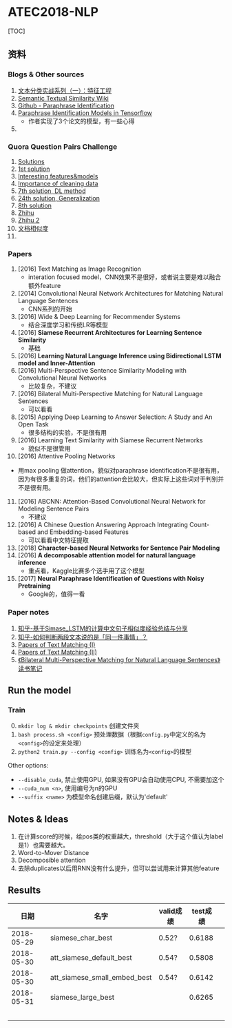 # ATEC2018-NLP

[TOC]



## 资料

### Blogs & Other sources

1. [文本分类实战系列（一）：特征工程](http://www.jeyzhang.com/text-classification-in-action.html)
2. [Semantic Textual Similarity Wiki](http://ixa2.si.ehu.es/stswiki/index.php/Main_Page)
3. [Github - Paraphrase Identification](https://github.com/wasiahmad/paraphrase_identification_task)
4. [Paraphrase Identification Models in Tensorflow](https://blog.nelsonliu.me/2017/05/20/paraphrase-identification-in-tensorflow/)
   * 作者实现了3个论文的模型，有一些心得
5. 



### Quora Question Pairs Challenge

1. [Solutions](https://www.kaggle.com/c/quora-question-pairs/discussion/34325)
2. [1st solution](https://www.kaggle.com/c/quora-question-pairs/discussion/34355)
3. [Interesting features&models](https://www.kaggle.com/c/quora-question-pairs/discussion/32819)
4. [Importance of cleaning data](https://www.kaggle.com/currie32/the-importance-of-cleaning-text)
5. [7th solution, DL method](https://www.kaggle.com/c/quora-question-pairs/discussion/34697)
6. [24th solution, Generalization](https://www.kaggle.com/c/quora-question-pairs/discussion/34534)
7. [8th solution](https://www.kaggle.com/c/quora-question-pairs/discussion/34371)
8. [Zhihu](https://www.zhihu.com/question/49424474)
9. [Zhihu 2](https://zhuanlan.zhihu.com/p/35093355)
10. [文档相似度](https://www.zhihu.com/question/33952003)
11. 

### Papers

1. [2016] Text Matching as Image Recognition
   - interation focused model，CNN效果不是很好，或者说主要是难以融合额外feature
2. [2014] Convolutional Neural Network Architectures for Matching Natural Language Sentences
   * CNN系列的开始
3. [2016] Wide & Deep Learning for Recommender Systems
   - 结合深度学习和传统LR等模型
4. [2016] **Siamese Recurrent Architectures for Learning Sentence Similarity**
   * 基础
5. [2016] **Learning Natural Language Inference using Bidirectional LSTM model and Inner-Attention**
6. [2016] Multi-Perspective Sentence Similarity Modeling with Convolutional Neural Networks
   * 比较复杂，不建议
7. [2016] Bilateral Multi-Perspective Matching for Natural Language Sentences
   * 可以看看
8. [2015] Applying Deep Learning to Answer Selection: A Study and An Open Task
   - 很多结构的实验，不是很有用
9. [2016] Learning Text Similarity with Siamese Recurrent Networks
   - 貌似不是很管用
10. [2016] Attentive Pooling Networks
   - 用max pooling 做attention，貌似对paraphrase identification不是很有用，因为有很多重复的词，他们的attention会比较大，但实际上这些词对于判别并不是很有用。
11. [2016] ABCNN: Attention-Based Convolutional Neural Network for Modeling Sentence Pairs
    * 不建议
12. [2016] A Chinese Question Answering Approach Integrating Count-based and Embedding-based Features
    * 可以看看中文特征提取
13. [2018] **Character-based Neural Networks for Sentence Pair Modeling**
14. [2016] **A decomposable attention model for natural language inference**
    * 重点看，Kaggle比赛多个选手用了这个模型
15. [2017] **Neural Paraphrase Identification of Questions with Noisy Pretraining**
    * Google的，值得一看

### Paper notes

1. [知乎-基于Simase_LSTM的计算中文句子相似度经验总结与分享](https://zhuanlan.zhihu.com/p/26996025)
2. [知乎-如何判断两段文本说的是「同一件事情」？](https://www.zhihu.com/question/56751077)
3. [Papers of Text Matching (I)](https://zhuanlan.zhihu.com/p/27441587)
4. [Papers of Text Matching (II)](https://zhuanlan.zhihu.com/p/27443681)
5. [《Bilateral Multi-Perspective Matching for Natural Language Sentences》读书笔记](https://zhuanlan.zhihu.com/p/26548034)





## Run the model
### Train
0. `mkdir log & mkdir checkpoints` 创建文件夹
1. `bash process.sh <config>` 预处理数据（根据`config.py`中定义的名为`<config>`的设定来处理）
2. `python2 train.py --config <config>` 训练名为`<config>`的模型

Other options:

* `--disable_cuda`, 禁止使用GPU, 如果没有GPU会自动使用CPU, 不需要加这个
* `--cuda_num <n>`, 使用编号为n的GPU
* `--suffix <name>` 为模型命名创建后缀，默认为'default'








## Notes & Ideas
1. 在计算score的时候，给pos类的权重越大，threshold（大于这个值认为label是1）也需要越大。
2. Word-to-Mover Distance
3. Decomposible attention
4. 去除duplicates以后用RNN没有什么提升，但可以尝试用来计算其他feature





## Results
| 日期       | 名字                         | valid成绩 | test成绩 |      |
| ---------- | ---------------------------- | --------- | -------- | ---- |
| 2018-05-29 | siamese_char_best            | 0.52?     | 0.6188   |      |
| 2018-05-30 | att_siamese_default_best     | 0.54?     | 0.5808   |      |
| 2018-05-30 | att_siamese_small_embed_best | 0.54?     | 0.6142   |      |
| 2018-05-31 | siamese_large_best           |           | 0.6265   |      |
|            |                              |           |          |      |
|            |                              |           |          |      |
|            |                              |           |          |      |
|            |                              |           |          |      |
|            |                              |           |          |      |

